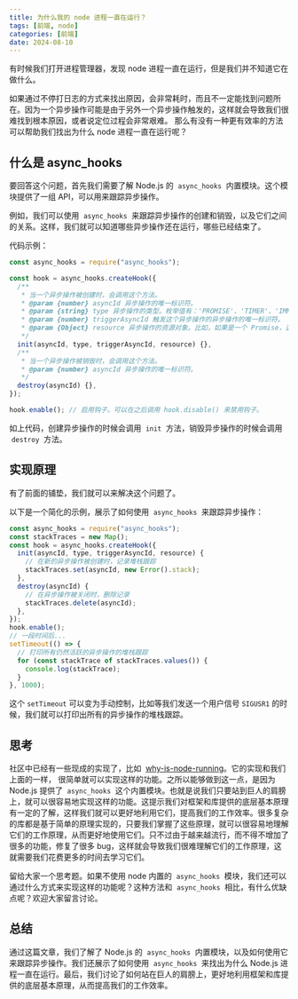 ```yaml
---
title: 为什么我的 node 进程一直在运行？
tags: [前端, node]
categories: [前端]
date: 2024-08-10
---
```


有时候我们打开进程管理器，发现 node 进程一直在运行，但是我们并不知道它在做什么。

如果通过不停打日志的方式来找出原因，会非常耗时，而且不一定能找到问题所在。因为一个异步操作可能是由于另外一个异步操作触发的，这样就会导致我们很难找到根本原因，或者说定位过程会非常艰难。 那么有没有一种更有效率的方法可以帮助我们找出为什么 node 进程一直在运行呢？

<!-- more -->

## 什么是 async_hooks

要回答这个问题，首先我们需要了解 Node.js 的  `async_hooks`  内置模块。这个模块提供了一组 API，可以用来跟踪异步操作。

例如，我们可以使用  `async_hooks`  来跟踪异步操作的创建和销毁，以及它们之间的关系。这样，我们就可以知道哪些异步操作还在运行，哪些已经结束了。

代码示例：

```js
const async_hooks = require("async_hooks");

const hook = async_hooks.createHook({
  /**
   * 当一个异步操作被创建时，会调用这个方法。
   * @param {number} asyncId 异步操作的唯一标识符。
   * @param {string} type 异步操作的类型。枚举值有：'PROMISE'、'TIMER'、'IMMEDIATE'、'MICROTASK'、'ASYNC_RESOURCE'。
   * @param {number} triggerAsyncId 触发这个异步操作的异步操作的唯一标识符。
   * @param {Object} resource 异步操作的资源对象。比如，如果是一个 Promise，这个对象就是 Promise 对象本身。
   */
  init(asyncId, type, triggerAsyncId, resource) {},
  /**
   * 当一个异步操作被销毁时，会调用这个方法。
   * @param {number} asyncId 异步操作的唯一标识符。
   */
  destroy(asyncId) {},
});

hook.enable(); // 启用钩子。可以在之后调用 hook.disable() 来禁用钩子。
```

如上代码，创建异步操作的时候会调用  `init`  方法，销毁异步操作的时候会调用  `destroy`  方法。

## 实现原理

有了前面的铺垫，我们就可以来解决这个问题了。

以下是一个简化的示例，展示了如何使用  `async_hooks`  来跟踪异步操作：

```js
const async_hooks = require("async_hooks");
const stackTraces = new Map();
const hook = async_hooks.createHook({
  init(asyncId, type, triggerAsyncId, resource) {
    // 在新的异步操作被创建时，记录堆栈跟踪
    stackTraces.set(asyncId, new Error().stack);
  },
  destroy(asyncId) {
    // 在异步操作被关闭时，删除记录
    stackTraces.delete(asyncId);
  },
});
hook.enable();
// 一段时间后...
setTimeout(() => {
  // 打印所有仍然活跃的异步操作的堆栈跟踪
  for (const stackTrace of stackTraces.values()) {
    console.log(stackTrace);
  }
}, 1000);
```

这个 `setTimeout` 可以变为手动控制，比如等我们发送一个用户信号 `SIGUSR1` 的时候，我们就可以打印出所有的异步操作的堆栈跟踪。

## 思考

社区中已经有一些现成的实现了，比如  [why-is-node-running](https://github.com/mafintosh/why-is-node-running)。它的实现和我们上面的一样， 很简单就可以实现这样的功能。之所以能够做到这一点，是因为 Node.js 提供了  `async_hooks`  这个内置模块。也就是说我们只要站到巨人的肩膀上，就可以很容易地实现这样的功能。这提示我们对框架和库提供的底层基本原理有一定的了解，这样我们就可以更好地利用它们，提高我们的工作效率。很多复杂的库都是基于简单的原理实现的，只要我们掌握了这些原理，就可以很容易地理解它们的工作原理，从而更好地使用它们。只不过由于越来越流行，而不得不增加了很多的功能，修复了很多 bug，这样就会导致我们很难理解它们的工作原理，这就需要我们花费更多的时间去学习它们。

留给大家一个思考题。如果不使用 node 内置的  `async_hooks`  模块，我们还可以通过什么方式来实现这样的功能呢？这种方法和  `async_hooks`  相比，有什么优缺点呢？欢迎大家留言讨论。

## 总结

通过这篇文章，我们了解了 Node.js 的  `async_hooks`  内置模块，以及如何使用它来跟踪异步操作。我们还展示了如何使用  `async_hooks`  来找出为什么 Node.js 进程一直在运行。最后，我们讨论了如何站在巨人的肩膀上，更好地利用框架和库提供的底层基本原理，从而提高我们的工作效率。


